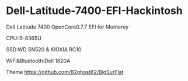 # Dell-Latitude-7400-EFI-Hackintosh
Dell Latitude 7400 OpenCore0.7.7 EFI for Monterey

CPU:i5-8365U

SSD:WD SN520 & KIOXIA RC10

WiFi&Bluetooth:Dell 1820A

Theme https://github.com/82ghost82/BigSurFlat
